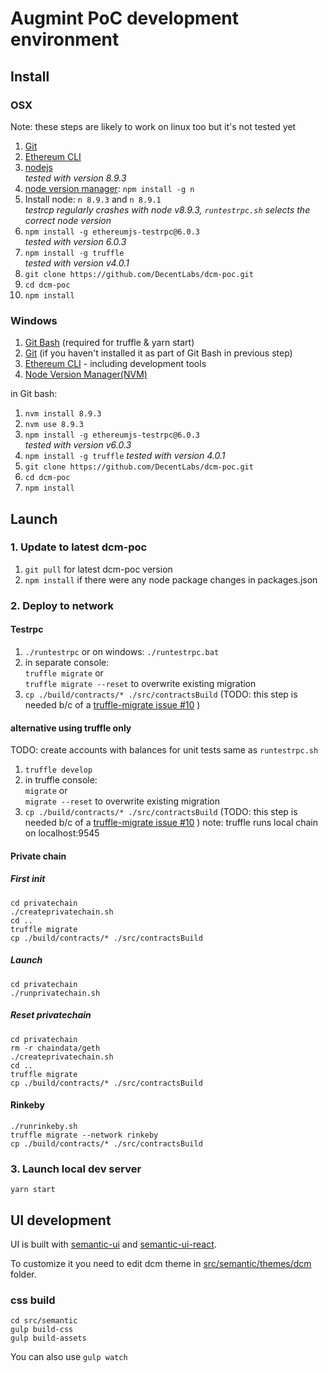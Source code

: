 # Augmint PoC development environment

## Install

### OSX

Note: these steps are likely to work on linux too but it's not tested yet

1. [Git](https://git-scm.com/download)
1. [Ethereum CLI](https://www.ethereum.org/cli)
1. [nodejs](https://nodejs.org/en/download/)  
   _tested with version 8.9.3_
1. [node version manager](https://github.com/tj/n): `npm install -g n`
1. Install node: `n 8.9.3` and `n 8.9.1`  
   _testrcp regularly crashes with node v8.9.3, `runtestrpc.sh` selects the correct node version_
1. `npm install -g ethereumjs-testrpc@6.0.3`  
   _tested with version 6.0.3_
1. `npm install -g truffle`  
   _tested with version v4.0.1_
1. `git clone https://github.com/DecentLabs/dcm-poc.git`
1. `cd dcm-poc`
1. `npm install`

### Windows

1. [Git Bash](https://git-for-windows.github.io/) (required for truffle & yarn start)
1. [Git](https://git-scm.com/download) (if you haven't installed it as part of Git Bash in previous step)
1. [Ethereum CLI](https://www.ethereum.org/cli) - including development tools
1. [Node Version Manager(NVM)](https://github.com/coreybutler/nvm-windows/releases)

in Git bash:

1. `nvm install 8.9.3`
1. `nvm use 8.9.3`
1. `npm install -g ethereumjs-testrpc@6.0.3`  
   _tested with version v6.0.3_
1. `npm install -g truffle`
   _tested with version 4.0.1_
1. `git clone https://github.com/DecentLabs/dcm-poc.git`
1. `cd dcm-poc`
1. `npm install`

## Launch

### 1. Update to latest dcm-poc

1. `git pull` for latest dcm-poc version
1. `npm install` if there were any node package changes in packages.json

### 2. Deploy to network

#### Testrpc

1. `./runtestrpc` or on windows: `./runtestrpc.bat`
1. in separate console:  
   `truffle migrate` or  
   `truffle migrate --reset` to overwrite existing migration
1. `cp ./build/contracts/* ./src/contractsBuild` (TODO: this step is needed b/c of a [truffle-migrate issue #10](https://github.com/trufflesuite/truffle-migrate/issues/10) )

#### alternative using truffle only

TODO: create accounts with balances for unit tests same as `runtestrpc.sh`

1. `truffle develop`
1. in truffle console:  
   `migrate` or  
   `migrate --reset` to overwrite existing migration
1. `cp ./build/contracts/* ./src/contractsBuild` (TODO: this step is needed b/c of a [truffle-migrate issue #10](https://github.com/trufflesuite/truffle-migrate/issues/10) )
   note: truffle runs local chain on localhost:9545

#### Private chain

##### First init

```
cd privatechain
./createprivatechain.sh
cd ..
truffle migrate
cp ./build/contracts/* ./src/contractsBuild
```

##### Launch

```
cd privatechain
./runprivatechain.sh
```

##### Reset privatechain

```
cd privatechain
rm -r chaindata/geth
./createprivatechain.sh
cd ..
truffle migrate
cp ./build/contracts/* ./src/contractsBuild
```

#### Rinkeby

```
./runrinkeby.sh
truffle migrate --network rinkeby
cp ./build/contracts/* ./src/contractsBuild
```

### 3. Launch local dev server

`yarn start`

## UI development

UI is built with [semantic-ui](https://www.semantic-ui.com) and [semantic-ui-react](https://react.semantic-ui.com).

To customize it you need to edit dcm theme in [src/semantic/themes/dcm](src/semantic/themes/dcm) folder.

### css build

```
cd src/semantic
gulp build-css
gulp build-assets
```

You can also use `gulp watch`
